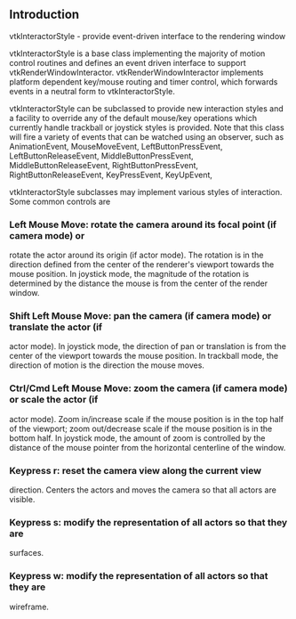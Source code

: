 ## Introduction

vtkInteractorStyle - provide event-driven interface to the rendering window

vtkInteractorStyle is a base class implementing the majority of motion
control routines and defines an event driven interface to support
vtkRenderWindowInteractor. vtkRenderWindowInteractor implements
platform dependent key/mouse routing and timer control, which forwards
events in a neutral form to vtkInteractorStyle.

vtkInteractorStyle can be subclassed to provide new interaction styles and
a facility to override any of the default mouse/key operations which
currently handle trackball or joystick styles is provided. Note that this
class will fire a variety of events that can be watched using an observer,
such as AnimationEvent, MouseMoveEvent, LeftButtonPressEvent, LeftButtonReleaseEvent,
MiddleButtonPressEvent, MiddleButtonReleaseEvent, RightButtonPressEvent,
RightButtonReleaseEvent, KeyPressEvent, KeyUpEvent,

vtkInteractorStyle subclasses may implement various styles of 
interaction. Some common controls are

### Left Mouse Move: rotate the camera around its focal point (if camera mode) or
rotate the actor around its origin (if actor mode). The rotation is in the
direction defined from the center of the renderer's viewport towards
the mouse position. In joystick mode, the magnitude of the rotation is
determined by the distance the mouse is from the center of the render
window.

### Shift Left Mouse Move: pan the camera (if camera mode) or translate the actor (if
actor mode). In joystick mode, the direction of pan or translation is
from the center of the viewport towards the mouse position. In trackball
mode, the direction of motion is the direction the mouse moves.

### Ctrl/Cmd Left Mouse Move: zoom the camera (if camera mode) or scale the actor (if
actor mode). Zoom in/increase scale if the mouse position is in the top
half of the viewport; zoom out/decrease scale if the mouse position is in
the bottom half. In joystick mode, the amount of zoom is controlled by the
distance of the mouse pointer from the horizontal centerline of the
window.

### Keypress r: reset the camera view along the current view
direction. Centers the actors and moves the camera so that all actors are
visible.

### Keypress s: modify the representation of all actors so that they are
surfaces.

### Keypress w: modify the representation of all actors so that they are
wireframe.

